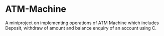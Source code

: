 # ATM-Machine
A miniproject on implementing operations of ATM Machine which includes Deposit, withdraw of amount and balance enquiry of an account using C.
